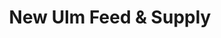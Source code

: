 ---
title: "New Ulm Feed & Supply"
url: /new-ulm/new-ulm-feed-und-supply/
shop: Landwirtschaftlich
---
